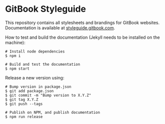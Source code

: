 # GitBook Styleguide

This repository contains all stylesheets and brandings for GitBook websites. Documentation is available at [styleguide.gitbook.com](http://styleguide.gitbook.com).

How to test and build the documentation (Jekyll needs to be installed on the machine):

```
# Install node dependencies
$ npm i

# Build and test the documentation
$ npm start
```

Release a new version using:

```
# Bump version in package.json
$ git add package.json
$ git commit -m "Bump version to X.Y.Z"
$ git tag X.Y.Z
$ git push --tags

# Publish on NPM, and publish documentation
$ npm run release
```
